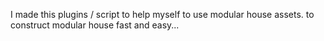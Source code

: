 I made this plugins / script to help myself to use modular house assets. to construct modular house fast and easy...
